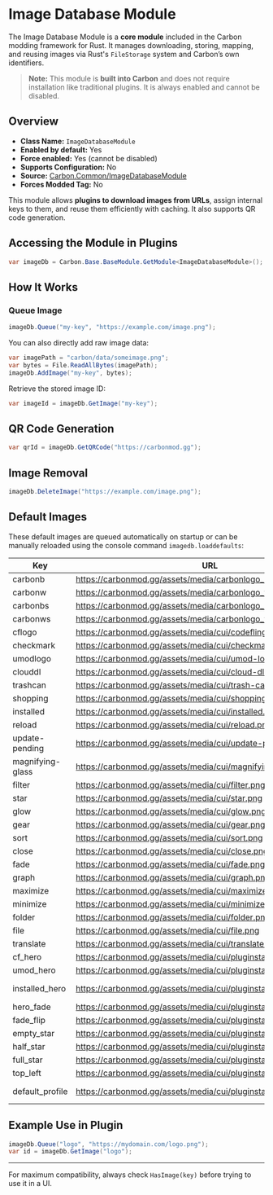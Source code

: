 # Image Database Module

The Image Database Module is a **core module** included in the Carbon modding framework for Rust. It manages
downloading, storing, mapping, and reusing images via Rust's `FileStorage` system and Carbon’s own identifiers.

> **Note:** This module is **built into Carbon** and does not require installation like traditional plugins. It is
> always enabled and cannot be disabled.

## Overview

- **Class Name:** `ImageDatabaseModule`
- **Enabled by default:** Yes
- **Force enabled:** Yes (cannot be disabled)
- **Supports Configuration:** No
- **Source:** [Carbon.Common/ImageDatabaseModule](https://github.com/CarbonCommunity/Carbon.Common/blob/develop/src/Carbon/Modules/ImageDatabaseModule/ImageDatabaseModule.cs)
- **Forces Modded Tag:** No

This module allows **plugins to download images from URLs**, assign internal keys to them, and reuse them efficiently
with caching. It also supports QR code generation.

## Accessing the Module in Plugins

```csharp
var imageDb = Carbon.Base.BaseModule.GetModule<ImageDatabaseModule>();
```

## How It Works

### Queue Image

```csharp
imageDb.Queue("my-key", "https://example.com/image.png");
```

You can also directly add raw image data:

```csharp
var imagePath = "carbon/data/someimage.png";
var bytes = File.ReadAllBytes(imagePath);
imageDb.AddImage("my-key", bytes);
```

Retrieve the stored image ID:

```csharp
var imageId = imageDb.GetImage("my-key");
```

## QR Code Generation

```csharp
var qrId = imageDb.GetQRCode("https://carbonmod.gg");
```

## Image Removal

```csharp
imageDb.DeleteImage("https://example.com/image.png");
```

## Default Images

These default images are queued automatically on startup or can be manually reloaded using the console command
`imagedb.loaddefaults`:

| Key              | URL                                                                  | IMAGE                                                                                    |
|------------------|----------------------------------------------------------------------|------------------------------------------------------------------------------------------|
| carbonb          | https://carbonmod.gg/assets/media/carbonlogo_b.png                   | ![carbonb](https://carbonmod.gg/assets/media/carbonlogo_b.png)                           |
| carbonw          | https://carbonmod.gg/assets/media/carbonlogo_w.png                   | ![carbonw](https://carbonmod.gg/assets/media/carbonlogo_w.png)                           |
| carbonbs         | https://carbonmod.gg/assets/media/carbonlogo_bs.png                  | ![carbonbs](https://carbonmod.gg/assets/media/carbonlogo_bs.png)                         |
| carbonws         | https://carbonmod.gg/assets/media/carbonlogo_ws.png                  | ![carbonws](https://carbonmod.gg/assets/media/carbonlogo_ws.png)                         |
| cflogo           | https://carbonmod.gg/assets/media/cui/codefling-logo.png             | ![cflogo](https://carbonmod.gg/assets/media/cui/codefling-logo.png)                      |
| checkmark        | https://carbonmod.gg/assets/media/cui/checkmark.png                  | ![checkmark](https://carbonmod.gg/assets/media/cui/checkmark.png)                        |
| umodlogo         | https://carbonmod.gg/assets/media/cui/umod-logo.png                  | ![umodlogo](https://carbonmod.gg/assets/media/cui/umod-logo.png)                         |
| clouddl          | https://carbonmod.gg/assets/media/cui/cloud-dl.png                   | ![clouddl](https://carbonmod.gg/assets/media/cui/cloud-dl.png)                           |
| trashcan         | https://carbonmod.gg/assets/media/cui/trash-can.png                  | ![trashcan](https://carbonmod.gg/assets/media/cui/trash-can.png)                         |
| shopping         | https://carbonmod.gg/assets/media/cui/shopping-cart.png              | ![shopping](https://carbonmod.gg/assets/media/cui/shopping-cart.png)                     |
| installed        | https://carbonmod.gg/assets/media/cui/installed.png                  | ![installed](https://carbonmod.gg/assets/media/cui/installed.png)                        |
| reload           | https://carbonmod.gg/assets/media/cui/reload.png                     | ![reload](https://carbonmod.gg/assets/media/cui/reload.png)                              |
| update-pending   | https://carbonmod.gg/assets/media/cui/update-pending.png             | ![update-pending](https://carbonmod.gg/assets/media/cui/update-pending.png)              |
| magnifying-glass | https://carbonmod.gg/assets/media/cui/magnifying-glass.png           | ![magnifying-glass](https://carbonmod.gg/assets/media/cui/magnifying-glass.png)          |
| filter           | https://carbonmod.gg/assets/media/cui/filter.png                     | ![filter](https://carbonmod.gg/assets/media/cui/filter.png)                              |
| star             | https://carbonmod.gg/assets/media/cui/star.png                       | ![star](https://carbonmod.gg/assets/media/cui/star.png)                                  |
| glow             | https://carbonmod.gg/assets/media/cui/glow.png                       | ![glow](https://carbonmod.gg/assets/media/cui/glow.png)                                  |
| gear             | https://carbonmod.gg/assets/media/cui/gear.png                       | ![gear](https://carbonmod.gg/assets/media/cui/gear.png)                                  |
| sort             | https://carbonmod.gg/assets/media/cui/sort.png                       | ![sort](https://carbonmod.gg/assets/media/cui/sort.png)                                  |
| close            | https://carbonmod.gg/assets/media/cui/close.png                      | ![close](https://carbonmod.gg/assets/media/cui/close.png)                                |
| fade             | https://carbonmod.gg/assets/media/cui/fade.png                       | ![fade](https://carbonmod.gg/assets/media/cui/fade.png)                                  |
| graph            | https://carbonmod.gg/assets/media/cui/graph.png                      | ![graph](https://carbonmod.gg/assets/media/cui/graph.png)                                |
| maximize         | https://carbonmod.gg/assets/media/cui/maximize.png                   | ![maximize](https://carbonmod.gg/assets/media/cui/maximize.png)                          |
| minimize         | https://carbonmod.gg/assets/media/cui/minimize.png                   | ![minimize](https://carbonmod.gg/assets/media/cui/minimize.png)                          |
| folder           | https://carbonmod.gg/assets/media/cui/folder.png                     | ![folder](https://carbonmod.gg/assets/media/cui/folder.png)                              |
| file             | https://carbonmod.gg/assets/media/cui/file.png                       | ![file](https://carbonmod.gg/assets/media/cui/file.png)                                  |
| translate        | https://carbonmod.gg/assets/media/cui/translate.png                  | ![translate](https://carbonmod.gg/assets/media/cui/translate.png)                        |
| cf_hero          | https://carbonmod.gg/assets/media/cui/pluginstab/cf_hero.png         | ![cf_hero](https://carbonmod.gg/assets/media/cui/pluginstab/cf_hero.png)                 |
| umod_hero        | https://carbonmod.gg/assets/media/cui/pluginstab/umod_hero.png       | ![umod_hero](https://carbonmod.gg/assets/media/cui/pluginstab/umod_hero.png)             |
| installed_hero   | https://carbonmod.gg/assets/media/cui/pluginstab/installed_hero.png  | ![installed_hero](https://carbonmod.gg/assets/media/cui/pluginstab/installed_hero.png)   |
| hero_fade        | https://carbonmod.gg/assets/media/cui/pluginstab/hero_fade.png       | ![hero_fade](https://carbonmod.gg/assets/media/cui/pluginstab/hero_fade.png)             |
| fade_flip        | https://carbonmod.gg/assets/media/cui/pluginstab/fade_flip.png       | ![fade_flip](https://carbonmod.gg/assets/media/cui/pluginstab/fade_flip.png)             |
| empty_star       | https://carbonmod.gg/assets/media/cui/pluginstab/empty_star.png      | ![empty_star](https://carbonmod.gg/assets/media/cui/pluginstab/empty_star.png)           |
| half_star        | https://carbonmod.gg/assets/media/cui/pluginstab/half_star.png       | ![half_star](https://carbonmod.gg/assets/media/cui/pluginstab/half_star.png)             |
| full_star        | https://carbonmod.gg/assets/media/cui/pluginstab/full_star.png       | ![full_star](https://carbonmod.gg/assets/media/cui/pluginstab/full_star.png)             |
| top_left         | https://carbonmod.gg/assets/media/cui/pluginstab/top_left.png        | ![top_left](https://carbonmod.gg/assets/media/cui/pluginstab/top_left.png)               |
| default_profile  | https://carbonmod.gg/assets/media/cui/pluginstab/default_profile.jpg | ![default_profile](https://carbonmod.gg/assets/media/cui/pluginstab/default_profile.jpg) |

## Example Use in Plugin

```csharp
imageDb.Queue("logo", "https://mydomain.com/logo.png");
var id = imageDb.GetImage("logo");
```

---

For maximum compatibility, always check `HasImage(key)` before trying to use it in a UI.
